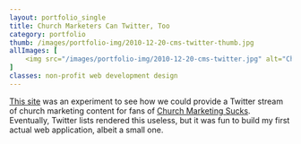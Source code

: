 ```yaml
---
layout: portfolio_single
title: Church Marketers Can Twitter, Too
category: portfolio
thumb: /images/portfolio-img/2010-12-20-cms-twitter-thumb.jpg
allImages: [
    <img src="/images/portfolio-img/2010-12-20-cms-twitter.jpg" alt="Church Marketers Can Twitter, Too" width="600" height="460" class="center"/>
]
classes: non-profit web development design
---
```


[This site](http://joshuacody.net/twitter) was an experiment to see how we could provide a Twitter stream of church marketing content for fans of [Church Marketing Sucks](http://churchmarketingsucks.com/). Eventually, Twitter lists rendered this useless, but it was fun to build my first actual web application, albeit a small one.
